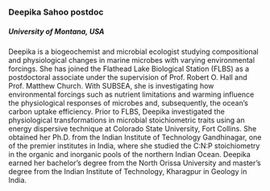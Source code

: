 ### **Deepika Sahoo** postdoc
##### University of Montana, USA

Deepika is a biogeochemist and microbial ecologist studying compositional and physiological changes in marine microbes with varying environmental forcings. She has joined the Flathead Lake Biological Station (FLBS) as a postdoctoral associate under the supervision of Prof. Robert O. Hall and Prof. Matthew Church. With SUBSEA, she is investigating how environmental forcings such as nutrient limitations and warming influence the physiological responses of microbes and, subsequently, the ocean’s carbon uptake efficiency. Prior to FLBS, Deepika investigated the physiological transformations in microbial stoichiometric traits using an energy dispersive technique at Colorado State University, Fort Collins. She obtained her Ph.D. from the Indian Institute of Technology Gandhinagar, one of the premier institutes in India, where she studied the C:N:P stoichiometry in the organic and inorganic pools of the northern Indian Ocean. Deepika earned her bachelor’s degree from the North Orissa University and master’s degree from the Indian Institute of Technology, Kharagpur in Geology in India.